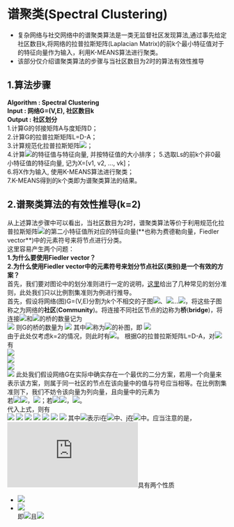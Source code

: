 # 谱聚类(Spectral Clustering)  
+ 复杂网络与社交网络中的谱聚类算法是一类无监督社区发现算法,通过事先给定社区数目k,将网络的拉普拉斯矩阵(Laplacian Matrix)的前k个最小特征值对于的特征向量作为输入，利用K-MEANS算法进行聚类。  
+ 该部分仅介绍谱聚类算法的步骤与当社区数目为2时的算法有效性推导  
## 1.算法步骤  
**Algorithm : Spectral Clustering**  
**Input : 网络G=(V,E), 社区数目k**  
**Output : 社区划分**  
1.计算G的邻接矩阵A与度矩阵D；  
2.计算G的拉普拉斯矩阵L=D-A；  
3.计算规范化拉普拉斯矩阵![](http://latex.codecogs.com/gif.latex?L{}'=D^{-1/2}LD^{-1/2})；  
4.计算![](http://latex.codecogs.com/gif.latex?L{}')的特征值与特征向量, 并按特征值的大小排序；
5.选取Ls的前k个非0最小特征值的特征向量, 记为X=[v1, v2, ..., vk]；  
6.将X作为输入, 使用K-MEANS算法进行聚类；  
7.K-MEANS得到的k个类即为谱聚类算法的结果。  
## 2.谱聚类算法的有效性推导(k=2)
从上述算法步骤中可以看出，当社区数目为2时，谱聚类算法等价于利用规范化拉普拉斯矩阵![](http://latex.codecogs.com/gif.latex?L{}')的第二小特征值所对应的特征向量(**也称为费德勒向量，Fiedler vector**)中的元素符号来将节点进行分类。  
这里容易产生两个问题：  
**1.为什么要使用Fiedler vector？**  
**2.为什么使用Fiedler vector中的元素符号来划分节点社区(类别)是一个有效的方案？**  
首先，我们要对图论中的划分准则进行一定的说明，[这里](https://wenku.baidu.com/view/549bfe7a66ec102de2bd960590c69ec3d4bbdb46.html)给出了几种常见的划分准则，此处我们只以比例割集准则为例进行推导。  
首先，假设将网络(图)G=(V,E)分割为k个不相交的子图![](http://latex.codecogs.com/gif.latex?C_{1})、![](http://latex.codecogs.com/gif.latex?C_{2})...![](http://latex.codecogs.com/gif.latex?C_{k})，将这些子图称之为网络的**社区**(**Community**)。将连接不同社区节点的边称为**桥**(**bridge**)，将连接![](http://latex.codecogs.com/gif.latex?C_{i})和![](http://latex.codecogs.com/gif.latex?C_{j})的桥的数量记为  
![](http://latex.codecogs.com/gif.latex?W(C_{i},C_{j})=\sum_{i\in\C_{i},j\in\C_{j}}a_{ij})  
则G的桥的数量为  
![](http://latex.codecogs.com/gif.latex?bridge(C_{1},C_{2},...,C_{k})=\frac{1}{2}\sum_{i=1}^{k}W(C_{i},\bar{C_{i}}))  
其中![](http://latex.codecogs.com/gif.latex?\bar{C_{i}})称为![](http://latex.codecogs.com/gif.latex?C_{i})的补图，即
![](http://latex.codecogs.com/gif.latex?C_{i}\cup\bar{C_{i}}=G)  
由于此处仅考虑k=2的情况，则此时有![](http://latex.codecogs.com/gif.latex?bridge(C_{1},C_{2})=W(C_{1},C_{2}))。  
根据G的拉普拉斯矩阵L=D-A，对![](http://latex.codecogs.com/gif.latex?\forall\textbf{x}\in\textbf{R}^{n})有  
![](http://latex.codecogs.com/gif.latex?\textbf{x}^{T}\textbf{L}\textbf{x}=\textbf{x}^{T}(\textbf{D}-\textbf{A})\textbf{x}=\textbf{x}^{T}\textbf{D}\textbf{x}-\textbf{x}^{T}\textbf{A}\textbf{x}=\sum_{i=1}^{n}d_{i}x_{i}^{2}-\sum_{i,j=1}^{n}a_{ij}x_{i}x_{j})  
![](http://latex.codecogs.com/gif.latex?=\frac{1}{2}\left[\sum_{i=1}^{n}d_{i}x_{i}^{2}-2\sum_{i=1}^{n}\sum_{j=1}^{n}a_{ij}x_{i}x_{j}+\sum_{i=1}^{n}d_{i}x_{i}^{2}\right])  
![](http://latex.codecogs.com/gif.latex?=\frac{1}{2}\left[\sum_{i=1}^{n}\sum_{j=1}^{n}a_{ij}x_{i}^{2}-2\sum_{i=1}^{n}\sum_{j=1}^{n}a_{ij}x_{i}x_{j}+\sum_{i=1}^{n}\sum_{j=1}^{n}a_{ij}x_{j}^{2}\right])  
![](http://latex.codecogs.com/gif.latex?=\frac{1}{2}\sum_{i=1}^{n}\sum_{j=1}^{n}a_{ij}(x_{i}-x_{j})^{2})  
此处我们假设网络G在实际中确实存在一个最优的二分方案，若用一个向量来表示该方案，则属于同一社区的节点在该向量中的值与符号应当相等。在比例割集准则下，我们不妨令该向量为列向量，且向量中的元素为  
若![](http://latex.codecogs.com/gif.latex?i\in)![](http://latex.codecogs.com/gif.latex?C_{1})，![](http://latex.codecogs.com/gif.latex?f_{i}=\sqrt{\frac{\left|C_{2}\right|}{\left|C_{1}\right|}})；若![](http://latex.codecogs.com/gif.latex?i\in)![](http://latex.codecogs.com/gif.latex?C_{2})，![](http://latex.codecogs.com/gif.latex?f_{i}=-\sqrt{\frac{\left|C_{1}\right|}{\left|C_{2}\right|}})。  
代入上式，则有  
![](http://latex.codecogs.com/gif.latex?f^{T}\textbf{L}f=\frac{1}{2}\sum_{i,j=1}^{n}a_{ij}(f_{i}-f_{j})^{2})  
![](http://latex.codecogs.com/gif.latex?=\frac{1}{2}\sum_{C_{1},C_{2}}a_{ij}(f_{i}-f_{j})^{2}+\frac{1}{2}\sum_{C_{2},C{1}}a_{ij}(f_{i}-f_{j})^{2})  
![](http://latex.codecogs.com/gif.latex?=\frac{1}{2}\sum_{C_{1},C_{2}}a_{ij}\left(\sqrt{\frac{\left|C_{2}\right|}{\left|C_{1}\right|}}+\sqrt{\frac{\left|C_{1}\right|}{\left|C_{2}\right|}}\right)^{2}+\frac{1}{2}\sum_{C_{2},C{1}}a_{ij}\left(-\sqrt{\frac{\left|C_{1}\right|}{\left|C_{2}\right|}}-\sqrt{\frac{\left|C_{2}\right|}{\left|C_{1}\right|}}\right)^{2})  
![](http://latex.codecogs.com/gif.latex?=\frac{1}{2}\sum_{C_{1},C_{2}}a_{ij}\left(\frac{\left|C_{2}\right|}{\left|C_{1}\right|}+\frac{\left|C_{1}\right|}{\left|C_{2}\right|}+2\right))  
![](http://latex.codecogs.com/gif.latex?=\frac{1}{2}\sum_{C_{1},C_{2}}a_{ij}\left(\frac{\left|C_{2}\right|+\left|C_{1}\right|}{\left|C_{1}\right|}+\frac{\left|C_{1}\right|+\left|C_{2}\right|}{\left|C_{2}\right|}\right))  
![](http://latex.codecogs.com/gif.latex?=\left(\left|C_{1}\right|+\left|C_{2}\right|\right)\left(\frac{1}{\left|C_{1}\right|}+\frac{1}{\left|C_{2}\right|}\right)\sum_{C_{1},C_{2}}a_{ij})  
![](http://latex.codecogs.com/gif.latex?=n\left(\frac{1}{\left|C_{1}\right|}+\frac{1}{\left|C_{2}\right|}\right)bridge(C_{1},C_{2}))  
其中![](http://latex.codecogs.com/gif.latex?\sum_{C_{1},C_{2}}a_{ij})表示i在![](http://latex.codecogs.com/gif.latex?C_{1})中、j在![](http://latex.codecogs.com/gif.latex?C_{2})中。应当注意的是，![](http://latex.codecogs.com/gif.latex?f)具有两个性质  
+ ![](http://latex.codecogs.com/gif.latex?\sum_{i=1}^{n}f_{i}=\sum_{C_{1}}f_{i}+\sum_{C_{2}}f_{i}=\left|C_{1}\right|\cdot\sqrt{\frac{\left|C_{2}\right|}{\left|C_{1}\right|}}-\left|C_{2}\right|\cdot\sqrt{\frac{\left|C_{2}\right|}{\left|C_{1}\right|}}=0)  
+ ![](http://latex.codecogs.com/gif.latex?\left||f\right||_{2}=\sum_{i=1}^{n}f_{i}^{2}=\sum_{C_{1}}\frac{\left|C_{2}\right|}{\left|C_{1}\right|}+\sum_{C_{2}}\frac{\left|C_{1}\right|}{\left|C_{2}\right|}=\left|C_{2}\right|+\left|C_{1}\right|=n)  
即![](http://latex.codecogs.com/gif.latex?f^{T}\cdot\textbf{1}=0)且![](http://latex.codecogs.com/gif.latex?\left||f\right||_{2}=n)
